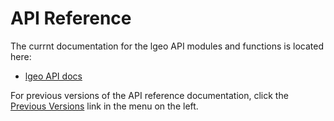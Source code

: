 # API Reference

The currnt documentation for the lgeo API modules and functions is located here:

* [lgeo API docs](http://oubiwann.github.com/lgeo/current/api)

For previous versions of the API reference documentation, click the [Previous Versions](#previous-versions) link in the menu on the left.
